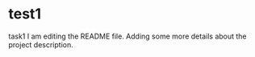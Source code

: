 # test1
task1
I am editing the README file. Adding some more details about the project description.
